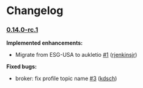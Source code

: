 # Changelog

### [0.14.0-rc.1](https://github.com/aukletio/Auklet-Client-C/tree/0.14.0-rc.1)

**Implemented enhancements:**

- Migrate from ESG-USA to aukletio [#1](https://github.com/aukletio/Auklet-Client-C/pull/1) ([rjenkinsjr](https://github.com/rjenkinsjr))

**Fixed bugs:**

- broker: fix profile topic name [#3](https://github.com/aukletio/Auklet-Client-C/pull/3) ([kdsch](https://github.com/kdsch))
